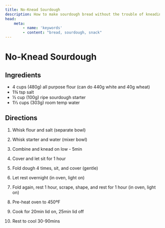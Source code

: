 ```yaml
---
title: No-Knead Sourdough
description: How to make sourdough bread without the trouble of kneading it
head:
    meta:
        - name: 'keywords'
        - content: "bread, sourdough, snack"
---
```


# No-Knead Sourdough
## Ingredients
- 4 cups (480g) all purpose flour (can do 440g white and 40g wheat)
- 1&frac34; tsp salt
- &frac12; cup (100g) ripe sourdough starter
- 1&frac13; cups (303g) room temp water

## Directions
1. Whisk flour and salt (separate bowl)

2. Whisk starter and water (mixer bowl)

3. Combine and knead on low - 5min

4. Cover and let sit for 1 hour

5. Fold dough 4 times, sit, and cover (gentle)

6. Let rest overnight (in oven, light on)

7. Fold again, rest 1 hour, scrape, shape, and rest for 1 hour (in oven, light on)

8. Pre-heat oven to 450ºF

9. Cook for 20min lid on, 25min lid off

10. Rest to cool 30-90mins